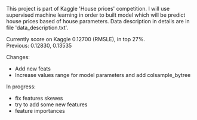 This project is part of Kaggle 'House prices' competition. I will use supervised machine learning in order to built model which will be predict house prices based of house parameters.
Data description in details are in file 'data_description.txt'.

Currently score on Kaggle 0.12700 (RMSLE), in top 27%. <br>
Previous: 0.12830, 0.13535

Changes:
- Add new feats
- Increase values range for model parameters and add colsample_bytree
 

In progress:
  - fix features skewes 
  - try to add some new features
  - feature importances
 

